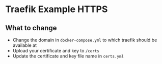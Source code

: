 # Traefik Example HTTPS

## What to change

- Change the domain in `docker-compose.yml` to which traefik should be available at
- Upload your certificate and key to `/certs`
- Update the certificate and key file name in `certs.yml`
